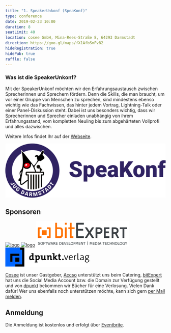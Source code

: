 ```yaml
---
title: "1. SpeakerUnkonf (SpeaKonf)"
type: conference
date: 2019-02-23 10:00
duration: 8
seatLimit: 40
location: cosee GmbH, Mina-Rees-Straße 8, 64293 Darmstadt
direction: https://goo.gl/maps/fX1AfbSmFv82
hideRegistration: true
hidePub: true
raffle: false
---
```


### Was ist die SpeakerUnkonf?

Mit der SpeakerUnkonf möchten wir den Erfahrungsaustausch zwischen Sprecherinnen und Sprechern fördern. Denn die Skills, die man braucht, um vor einer Gruppe von Menschen zu sprechen, sind mindestens ebenso wichtig wie das Fachwissen, das hinter jedem Vortrag, Lightning-Talk oder einer Panel-Diskussion steht. Dabei ist uns besonders wichtig, dass wir Sprecherinnen und Sprecher einladen unabhängig von ihrem Erfahrungsstand, vom kompletten Neuling bis zum abgehärteten Vollprofi und alles dazwischen.

Weitere Infos findet Ihr auf der [Webseite](http://www.speakonf.de/).

[![logo](/images/logo-speakonf.svg)](http://www.speakonf.de/)

## Sponsoren

<div style="clear: both;"></div>

[![logo](/images/sponsors/cosee.png)](http://www.cosee.biz) 
[![logo](/images/sponsors/accso.png)](http://www.accso.de)
[![logo](/images/sponsors/bitexpert.png)](https://www.bitexpert.de/)
[![logo](/images/sponsors/dpunkt.png)](https://www.dpunkt.de/)

[Cosee](http://www.cosee.biz) ist unser Gastgeber, [Accso](http://www.accso.de) unterstützt uns beim Catering, [bitExpert](https://www.bitexpert.de/) hat uns die Social Media Account bzw. die Domain zur Verfügung gestellt und von [dpunkt](https://www.dpunkt.de) bekommen wir Bücher für eine Verlosung. Vielen Dank dafür! Wer uns ebenfalls noch unterstützen möchte, kann sich gern [per Mail melden](mailto:orga@jug-da.de).


## Anmeldung

Die Anmeldung ist kostenlos und erfolgt über [Eventbrite](https://www.eventbrite.de/e/speakonf-die-erste-speaker-unkonferenz-in-rheinmain-registrierung-54697506715).